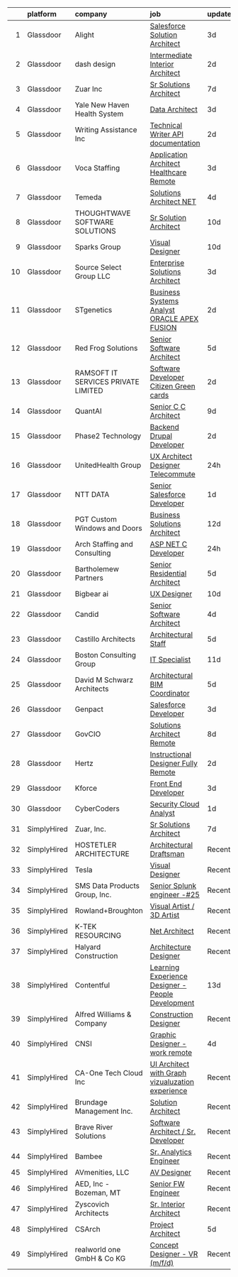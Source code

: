 

|    | platform    | company                             | job                                                                                                                                                                                                                                                                                                                                                                                                                                                                                                                                                                                                                                                                                                                                                                                                                                                                                                                                                                                                                                                                                                                                                                                                                                                                                                                                                                                                           | update_time   | location              |
|---:|:------------|:------------------------------------|:--------------------------------------------------------------------------------------------------------------------------------------------------------------------------------------------------------------------------------------------------------------------------------------------------------------------------------------------------------------------------------------------------------------------------------------------------------------------------------------------------------------------------------------------------------------------------------------------------------------------------------------------------------------------------------------------------------------------------------------------------------------------------------------------------------------------------------------------------------------------------------------------------------------------------------------------------------------------------------------------------------------------------------------------------------------------------------------------------------------------------------------------------------------------------------------------------------------------------------------------------------------------------------------------------------------------------------------------------------------------------------------------------------------|:--------------|:----------------------|
|  1 | Glassdoor   | Alight                              | [Salesforce Solution Architect](https://www.glassdoor.com/partner/jobListing.htm?pos=107&ao=1110586&s=58&guid=00000181ec108c12aca78e053c4435e7&src=GD_JOB_AD&t=SR&vt=w&ea=1&cs=1_b870e72e&cb=1657522916769&jobListingId=1007990319514&cpc=786328B4A40DC555&jrtk=3-0-1g7m113262dur001-1g7m1132n2ff3000-91caa19d42b03501--6NYlbfkN0DgNh-8EGvzBeeRPKo_9UvUfgRhw4jK9dXpINW8137PYSlUgHedLu6CK5MrAJOL6Byh5q3d7izzFIFsCdxDM8cGQSYevAEzIvSnP7rEL8ddKGsMTK-YivM61cqZubRmvWhJjXdqif_R6-uUqd6CcfThy2fHOHqM50zmEwpw-A8qCTafVPv9fXvTsizWUp74YdQCB0qn5T_k9yyW8F3hdavYt15ZiyUZ-Wz30s15nXMS-X3e1UWBt3AHWGMRCeJ6hnetWzyc2U-NTABqMAPejo8DG6cvLAeSzvyuOqpkDjwfzyWXHrRpjoVwvl4NJXZxJzX3qfUbUCk40EUNR0rjcMr9FBBOFRTRQx5RaBVJStQqN-NVQRMp1gjb50gvcJDB8fWVAI2xhgy5RntgOzvIfLUo7bOMrkuYsoO9rCPzZyMO93xK1Z82_jMPWLjiATUSHsisOXXZrgvEIIc6zmbobh354Ui_8oG3oj2h7HgSYvOgX2xbB2t9V2Eff5lJ90SSbiIpgJeeQbthwA%3D%3D)                                                                                                                                                                                                                                                                                                                                                                                                                                                                                                                          | 3d            | Remote                |
|  2 | Glassdoor   | dash design                         | [Intermediate Interior Architect](https://www.glassdoor.com/partner/jobListing.htm?pos=103&ao=1110586&s=58&guid=00000181ec108c12aca78e053c4435e7&src=GD_JOB_AD&t=SR&vt=w&ea=1&cs=1_d0cd5d24&cb=1657522916769&jobListingId=1007993067557&cpc=B678326656D05A7B&jrtk=3-0-1g7m113262dur001-1g7m1132n2ff3000-0082db6c89a012b2--6NYlbfkN0CtwOkgDuej6vPfWODMxjOIyNEohQmdYMppGq8y8dOpBpQU0a6GBGh4n4W5DPQJx0a7KC4WpXnBUye270YshI_aBbNI7ZUy7IYil7UX9UtG2Oq7sSVxGSv007K50Ry68tsaf7q38IN5NZWlTbGlXpQAG2evCZwD1BPzsAoTzwLzjVdgG7nPVgl8EXrK_lK4qKrb7E_VjVUX8QiIxLO16OrGzJups3m3yZnit-TnZCxNQ9yF4NqLPSZx6gk3X0dwKIId7uSkje9VkEP-ZjHmJT7VDWC2wO0bcOOAz-s9674FGlPp5Hi1wpc1O16PXx0ozCXJaFnMG9AbmXd_eu2NYoC3rfv15v9OZzU3e8yLWcGPrRyoa9CZVHPN4XYf28DWGbpyjrdaoyusfdniQLJvKZ-mfMaWRTVs44Z1-x6JlAMOwHx97wmBNNKK51EUJuwCrMfmrepg2pKyoaGHseRCa0rwAFzJySiXSEcay1k8Zblx3QWrIJSCX0Vpld0U8wRyWJbqMyu6YUuRHKuVJ338XRyl)                                                                                                                                                                                                                                                                                                                                                                                                                                                                                                                    | 2d            | Long Island City, NY  |
|  3 | Glassdoor   | Zuar  Inc                           | [Sr Solutions Architect](https://www.glassdoor.com/partner/jobListing.htm?pos=109&ao=1110586&s=58&guid=00000181ec108c12aca78e053c4435e7&src=GD_JOB_AD&t=SR&vt=w&ea=1&cs=1_a1743484&cb=1657522916769&jobListingId=1007979717767&cpc=92BEE8AC7E71C1CB&jrtk=3-0-1g7m113262dur001-1g7m1132n2ff3000-26027f98ae2fe2ec--6NYlbfkN0AZiaPZyccuKjlre0e0RaBFeO48J0QExrO5hcuLctOVaIu_7Bvz8W8Uj9uVDP_Ge9XRUcrpyv0FVogkQ_lK-4ONOwfmkzud88MWUV6exsPHUQOSqNgQMYty6nq--qGXlcDZOwzTZ_BTPY6j6bzEM8_fl7fQW5ADFvmu69yw_sr8j0Q7WBm250hItitmd9b5wQHyJsx2O69szYiyvsg7d_S1KZqOYzaOW4QA9e-NUHU_TCOmSWTjWMa8bRy8XcMi5_ZV3ZWRhXTNAMhwLP7tr8HEDD_LDVogi50zpRXqny2tZA608_2oyJlqRMyrdly_A-Z24JmxI7f0_aYZx14CetER11dw0wSWXkpxwXxHR0ox69kK5pJSOz1bV59p72c1R9rlbzrhYlvEwlDoDFtWdBOHpKZoB-vjLD62LhHEdVa_WDQTGwr_nHKaZh0HKpXVAebU-V1SOLfxSoZS0Y0q_-L8TiM582RES-Nu3OdFL_hYgbnmtXN7UG05_vZsvSCnTLyufzTcbCDjPA%3D%3D)                                                                                                                                                                                                                                                                                                                                                                                                                                                                                                                                 | 7d            | Remote                |
|  4 | Glassdoor   | Yale New Haven Health System        | [Data Architect](https://www.glassdoor.com/partner/jobListing.htm?pos=117&ao=1110586&s=58&guid=00000181ec108c12aca78e053c4435e7&src=GD_JOB_AD&t=SR&vt=w&cs=1_46dadc96&cb=1657522916770&jobListingId=1007989724503&cpc=1D891ED3EFC3904E&jrtk=3-0-1g7m113262dur001-1g7m1132n2ff3000-423cf7123de61cf5--6NYlbfkN0D0ff9e8Lfwlpl5zGbQmpn59AL71QmFd7VKOAnfyjZzp5sdngV8WPgYe0dov1m7Y2nfbzP68RNEqlAojfRfUWR-Z78eEQxfclJ82jKl2MgeX8-Q2CLF2TQF_F98E58oEt568juml26Xgn3DF5VFT2iLGe7mWR1NkJE6oqvlXVAsDw-_ebnRvEWzwJX10JXhtdu4v8bd3v_SBuA7WvJ2kCguRK5yDX_27bmkAWRzBeLZmYs_0AW5Iqppu1kYuYkNBv7XQZgp6Ojk39RQGP5FDWMPH3axUJcVxHd1q9YDZ1Cn615aAGzOIqp1V34rxm9uB7pcgsOuzqOxE3qmc1RfDvvwV8marMWoZNzFY2tIUbwDD6GpOmpuWyEaRKD3_hDOFnmxgkXL4QW2uN8xRTZlgdyyOA2TIJxvz87JLyr0hnIY9DYlqBQfpwrNFOS1MHJl63xYoMycVbco6vOuECmdeEzIVtYSMPYWy_M%3D)                                                                                                                                                                                                                                                                                                                                                                                                                                                                                                                                                                                            | 3d            | New Haven, CT         |
|  5 | Glassdoor   | Writing Assistance  Inc             | [Technical Writer   API documentation](https://www.glassdoor.com/partner/jobListing.htm?pos=123&ao=1110586&s=58&guid=00000181ec108c12aca78e053c4435e7&src=GD_JOB_AD&t=SR&vt=w&ea=1&cs=1_dfd9e845&cb=1657522916771&jobListingId=1007993112553&cpc=5EFBB0462F9C6B7A&jrtk=3-0-1g7m113262dur001-1g7m1132n2ff3000-e2e795af2195c31a--6NYlbfkN0CbyqwCxf7BnLAPLY6j6nCmjwAv0qpbHdzsE_kjzGwLag_aA7WLqF9Z_LdAXyU4ysqzs30-7JvyQf3jx9XxUf7JMNtDyJ3b_BA4rAjnWVDxtzGdJ62fOsNwC07QoSAqONlAXKpzUX8DmMNlKwsZsBnBp_mAMzR0Pg6s1Be-YvKUNxLgY2LfiEw2Ljb-j1Jv8TRhQSnSmHirYz0qgYRswEOHO96FdGNK6g1bM0GexpvxTtVr7CtVZ9Uja0Cgcd_SF7b2tAyRadd2-rGvDtQad2C3oszAcGooWvXPLXzp9YWw4x0gtLzkGziM2qPvtmFFav4S4rECK0MoO7HxFj0pJY8msvWNIv8ZRFxcjeUAWqPPouNHy5blCp33jusb_qASLkXm-oOcNzqJfLtaJVdlUZTQAdIQhRy6zzn0Scdr4E9TFH2q9ZQmKahr2NbBy2vYjXJ7q8ZEZ1y3Y8X1XkUIVlJNvunLbDxcjQohnDoFJ8m7oaL2KLWoity4DbrzIL4L2tc%3D)                                                                                                                                                                                                                                                                                                                                                                                                                                                                                                                                 | 2d            | Remote                |
|  6 | Glassdoor   | Voca Staffing                       | [Application Architect Healthcare  Remote ](https://www.glassdoor.com/partner/jobListing.htm?pos=121&ao=1110586&s=58&guid=00000181ec108c12aca78e053c4435e7&src=GD_JOB_AD&t=SR&vt=w&ea=1&cs=1_3e43c6a8&cb=1657522916771&jobListingId=1007990202781&cpc=7F6F94E2229B3AB5&jrtk=3-0-1g7m113262dur001-1g7m1132n2ff3000-796f7c71a8dda27e--6NYlbfkN0BE1NIxMi_JbcH-ROp8JZ1Q7Gl0zj0qYPSNkFo4TeX5QtA4yFnhFm3aW294hNkD69w2ncpqyKVQjdE8mdgnAgEjIaIqH0UjukahcrWBUwVv3pAxzFNm7HUwpvLZ_0EucJbTvaa2Uac0GSBO8_zWfoLqqBw6cirqELwC9_ixUY9hyStsZTbCg-fUn_wbqm9uJhmKbdQwWnBkX9Hp7MzNzhu1ovSEoVh0R_EvMuZMm9tMDT0OFqoTx2ucYcZiEb7ljQ9jeEm_coYujtlQvHPbgrW0QTbXbTVFszJu85c-aVSRqMdwwt-8Wf07cLHslklYQj6tAxjCyHQUPTXfBaQO6vOUIO-27iITNzA2HNFy8QQ0dRT1Mu56jLla1PELG4NKJwa7oOVq5Cuqgt7ZYob8F9uD9HdKdfF0QYJHjLUGoi6vtRXuieqooklK2iOU775umZU7ghM2RSE3BIgxbaUJeZHfrVtpFKYgPZKdCyEFePIdfdbos-qZ9O8akO3s8gupis31mcUYCXSodYAU_DRuEWst)                                                                                                                                                                                                                                                                                                                                                                                                                                                                                                          | 3d            | Remote                |
|  7 | Glassdoor   | Temeda                              | [Solutions Architect    NET](https://www.glassdoor.com/partner/jobListing.htm?pos=114&ao=1110586&s=58&guid=00000181ec108c12aca78e053c4435e7&src=GD_JOB_AD&t=SR&vt=w&ea=1&cs=1_7ffc46f5&cb=1657522916770&jobListingId=1007987820448&cpc=4B86475FAF393599&jrtk=3-0-1g7m113262dur001-1g7m1132n2ff3000-771fb40b5152c388--6NYlbfkN0Cdyrb_-SYpjIsC7ShR4LTJruqxAexHI1Km_0W0EzpI0TW7AkFEGeTkcoZKWyN5dddhK1KxqVbfNdxlg8SxmcY2z-RPfajfUkz14DOfPB5WKsTSE-iFX8V7mUTVOt9jrREmr2If8kAJlNICLxcY7fymTrvVMhnIQ7ideTI8ipqA9ALxmFln2u5ZuXfCx7V5GHEVewvddv9XARYSBDpMdpA4iH1F8LozkP5ClTHWQbGSQMUUgLFwJ1IKrXZCouRXvjMperr7EuR4bxEaWt8mqKIms55ov_ha7Y8GrLdrNhRk3t9J_lRcocVcHTpz-PGa2usClZhw--OigDy8apupicZQ6oARDFyYY1E4NrpCrquI3iaDu0MJIrz84zzf_5C44VgznRNKvIoHJDecVoyKND1mGMaz45SEFMa-Q0qrjwoR6plxSNkXWrEh4MwDm6gSM13zVOhvU6-RAYjxmmmMSe2Som9BCZqA90D1dilw6lOmIHuluudSMiwTs42Dg8iiUF4%3D)                                                                                                                                                                                                                                                                                                                                                                                                                                                                                                                                           | 4d            | Remote                |
|  8 | Glassdoor   | THOUGHTWAVE SOFTWARE SOLUTIONS      | [Sr  Solution Architect](https://www.glassdoor.com/partner/jobListing.htm?pos=108&ao=1110586&s=58&guid=00000181ec108c12aca78e053c4435e7&src=GD_JOB_AD&t=SR&vt=w&ea=1&cs=1_c2e50c20&cb=1657522916769&jobListingId=1007973919205&cpc=A47415DDCBEBC78E&jrtk=3-0-1g7m113262dur001-1g7m1132n2ff3000-75f80485c07a5098--6NYlbfkN0CHZn5pwgssp7aOcE2ck5zyIySAeNca-flkQMqnTsLjReOhWdZFWhTlRyzZSVjCwOQhbtRYYhnEMVckeUfMZEkmUDyLNrk_weMfOfStLmfofO08WwXMw1m2nkhz6G2v3HdpRnipBudaxQuPEq_fFbsPGfKYK4FPKaWJOagjrAxaMEaJVcE8Nvdo9_iYGncDWkTerdFxpNCQZ4J4o6nrfpD4heRVnjeTxRas45YdhvKM_TIu3dW_kg3cDgn6BYe9jvMJtmEmEDcEeZ8KN0azOrCqXFtuo5m950HGWYZUPvhawltUnOtzDnsHKBHTLSrDbimgVYYBJ127v40TbGhSrQYgNKNheixJQ_VeL6YDb7jq9pNJk9qboPgBSd2rdyEcMheBJ5mXc2vqfO3pPKhPcgWIHpQFol3kc8lLS0gjlZST-DZUwbsO1o-dtrLNnWmFHTTtrYbpeqgszrxPFEY0QMwyC68eWvypfMOQfr8dhEI0t7-6MtPJGJw9iUDWq5wWSLJJ55WoJtcX8g%3D%3D)                                                                                                                                                                                                                                                                                                                                                                                                                                                                                                                                 | 10d           | North Chicago, IL     |
|  9 | Glassdoor   | Sparks Group                        | [Visual Designer](https://www.glassdoor.com/partner/jobListing.htm?pos=129&ao=1110586&s=58&guid=00000181ec108c12aca78e053c4435e7&src=GD_JOB_AD&t=SR&vt=w&cs=1_93c5becc&cb=1657522916771&jobListingId=1007975315320&cpc=F41FEAB56D215062&jrtk=3-0-1g7m113262dur001-1g7m1132n2ff3000-6f9d54796fcb816d--6NYlbfkN0CVbIAoVGlVV0muHIzlWY31dYj5hrVkKa7qBWZ-hZn3g-zWnitpxah_RyLopvrEJPKGNVHkP4BEyVXcBiWExKZaLgyJCtFSQyRl2jwvZrsd_lm4hDi0g9llMeq5j5rEbSGyOLvtyf1pgb03FpHKPuSdrN9M6CCkObuXg2bM7tzxT8AzfAfkFFfLtXEihYiM6RFib83gizz-AgK9x9RKSrqcLrnjXUpEeCT7230lntyroDXm4smGQ5ahpRe8dwr9QBjqJOtA7JoMuznlgucs4Ez4tfmTM7PRyGjqSJOuEedjHG5K_SkSxW0TnNvbeUfssOql08rlIeoagCsbYEJbCM1as2fOrx5z-BQdIlxVP0eM0BKG8Ts8vLBOA7xmiECTijKLwvkAQs4-WpMVRKntavFr3vRGtqvQ-D6g6teaevTbFDJkCMtVZhS1XRJYB__RLnkIMnxJ2AUP20MHTDuqk77gkVo6lCq_MuCDF474UyJwk-oArjzS_1MyuUlv1SfrHiw%3D)                                                                                                                                                                                                                                                                                                                                                                                                                                                                                                                                                           | 10d           | Arlington, VA         |
| 10 | Glassdoor   | Source Select Group  LLC            | [Enterprise Solutions Architect](https://www.glassdoor.com/partner/jobListing.htm?pos=116&ao=1110586&s=58&guid=00000181ec108c12aca78e053c4435e7&src=GD_JOB_AD&t=SR&vt=w&ea=1&cs=1_5c08b3ec&cb=1657522916771&jobListingId=1007990072812&cpc=6193B0C32834B022&jrtk=3-0-1g7m113262dur001-1g7m1132n2ff3000-21d590518893dfc3--6NYlbfkN0Dknu-XJx1lvG7TapgMlWnDguf9J9bebwcn7i5H53jr-eDOtmFlM5ZfTBFOyK9AH4HPtVI5UoMb82w62dLWlDKoRWM8XMZS-rqEXKJF0w4gtb15dUnf98dqT7NTZyEuXHPx7qsPWdXE_Zg9_NeqtF7dO1wo2rt14Mj8JnXdNKk_CLNbiiBjW1_JP1vpAHn_cNvBfH07WkkZHTYhldx0RcHoltRQSe7hjVPgZvA0VtLunDLiJNUbH48h2cnkf7vqeZj05zvemSmnxkoFn54YMD-0gYRSk8_X7gIFVTdIwXOEnUE0keJdVVHTeNblq-PLT7r740ReOHuW0X7pWFFzI7_Db_1ctX_vh5KfyLl_akC2IrQnTyQ4QWFCYzduTAVFO5dKnELDOfxtnZBQhl81ymw8dfkwqEgNjUMyAlRNQRa_AP5ta11Gn8yMAMWNPgpZjeRMhNeLne_fkiZkivUDHwyQKINkXo_0EzH9vf1lXCw-poOSL1IlJrrBE80pIaiXw4as8GiqvrIZP6-zHo_i3-uf)                                                                                                                                                                                                                                                                                                                                                                                                                                                                                                                     | 3d            | Remote                |
| 11 | Glassdoor   | STgenetics                          | [Business Systems Analyst  ORACLE APEX FUSION](https://www.glassdoor.com/partner/jobListing.htm?pos=115&ao=1110586&s=58&guid=00000181ec108c12aca78e053c4435e7&src=GD_JOB_AD&t=SR&vt=w&ea=1&cs=1_7b6f4a1b&cb=1657522916770&jobListingId=1007993004630&cpc=82ABD2B5CEB98952&jrtk=3-0-1g7m113262dur001-1g7m1132n2ff3000-4079e0f2543bf7d6--6NYlbfkN0DvME8zF7Q8B_wbJz1g93GolcYm4gnOsggAVH5pUlwP1r8ihpDbhxVcTswM70dV1-_Qv__kyvJxllbkXoV_bi-Y8gOQ1dZmA3VpuGSEEzvXXEzL3LSlftvv49SJe9MkseUkcDOGw66pb-sqG2V0axDGh8RMALuqNqLI80Gd0ddulqOJTOcWz50mJjw6niSPx_izsx_mRk643bMIOFXBywPVKGAE0zowJ20EbiqzKiTBY4NclLsmeAKMNbnzQldxCv9XvLrZXiM9Mb4veMvb-vOHcjjArCGOg1iFFO9JEOoBla2uhEFfuqiTsGEqsIzVq9yRkDnHdKmlA0hldMbH9wZC35X4vOj6S0geVm0ANM3I3JyB2LcWhcqvYGtuj8Gh5vGPDI64jZCaapgntttKxRhJMYd8NkB9Nid6l-8x91cKEzXbiseOc9eiX3dhzZVgJ8LQ9UZJViescX8UP7bgnVGAjxRpP2MrNcpvokdjEzq_XEQHKh7E_wn2HvhYQx9RFL1dhVrJULO1kw%3D%3D)                                                                                                                                                                                                                                                                                                                                                                                                                                                                                                           | 2d            | Navasota, TX          |
| 12 | Glassdoor   | Red Frog Solutions                  | [Senior Software Architect](https://www.glassdoor.com/partner/jobListing.htm?pos=112&ao=1110586&s=58&guid=00000181ec108c12aca78e053c4435e7&src=GD_JOB_AD&t=SR&vt=w&ea=1&cs=1_45a6dfb6&cb=1657522916770&jobListingId=1007984844262&cpc=632C08DE5A4EA969&jrtk=3-0-1g7m113262dur001-1g7m1132n2ff3000-53a406522b03e55c--6NYlbfkN0AY7tPT0iiNjWhWFtgZaGuhRQsfxNFHum5Z81RjFHXq5iPGDx1RwkSD8gKGOfzvf-c-rAujdd8KC_a6KIfzXBcIAXEC-KJzK5r8cVIsA7QuYVlhXHNgmGO435YTEgneiukrqb5ygcmZJdOT29-B9h1vey68dJk6fEGIoJ6Zu-gQqeL7ZG0RppegUv88GUQis1iOO3S9Lumzrl9tBTH41fVhPtW6zcsLqQGZIZ1TDUGMkxnd066G68ANIgBZxLwEsxziG1CAJOdp40sq3Il99h2zJzJs77C0GuXDU2IE_hmj-eUge2AejVwR4S8Ao0cT2mUtLWBTNmXXj-n47Z9dSUUKbg6EsbnVwtdJpoJxHtIxxpHfF5_s55weUQb7s1IUJrMC7J90jLiLQLKrMsU5i95vvXEYHLiSyhpyWT_p6sG0cc769vyjT_UnTMnTlPYFI6n93WI8Ar0GE12CAepfKStfVW80d_H87O_85peAvjT_xELQV3tp9cD2qLsiuMZwDs1FH4j-u-rQWg%3D%3D)                                                                                                                                                                                                                                                                                                                                                                                                                                                                                                                              | 5d            | Remote                |
| 13 | Glassdoor   | RAMSOFT IT SERVICES PRIVATE LIMITED | [Software Developer  Citizen   Green cards ](https://www.glassdoor.com/partner/jobListing.htm?pos=127&ao=1110586&s=58&guid=00000181ec108c12aca78e053c4435e7&src=GD_JOB_AD&t=SR&vt=w&ea=1&cs=1_73e9aabf&cb=1657522916771&jobListingId=1007993004435&cpc=0FE1F5EA2BC84A01&jrtk=3-0-1g7m113262dur001-1g7m1132n2ff3000-0df2d5ab264b7021--6NYlbfkN0DSma5wpFL9DObqOVFHl8ywUxpvxzdotSLSAxg5BfPp_Bl4Y6-Zd79Ti8R-i7F9y3UIrtPg2buKthrnXufM4LK5RJxe_OBBtHnexSyM2KrQW6s4AvYyoV-hXE7nALAhOusirapcdI1fTuDER1o0uP5JFeAx8xVPwU6Ip76sJQ3nDQHdthiuyJfvCyW4sDqVJjxTYdp1eHHY83hmpTakOHC_x-GilSUISqj1kKpFKHqx5yX5anSZQoZ8FCBVqipD3UiVCnG2ncjEWY2TbrDl4DYa-OAx2q8qn4e0sEeBgPbytUQbiTM04YzLInc67a5N9kH7Aif73I6Cai5WYJ8Uw1BfRHxedwJWYHGHTKoccCIr9-XKhabR42Zhltl0vkh37yP96Ydnatpwhn85EE0jaZ3cOGggsIlX0GYolLdObaXx8mmQQgKysZMfn-23ojj0mfkw5kb4SQ7NiH1ioLemfHj2C5YE5VeJI0toeKgLf6TOAElAEVvlSzW_20ZeexNknJ48MIZWL3f25ZYsuQs3E2Jq)                                                                                                                                                                                                                                                                                                                                                                                                                                                                                                         | 2d            | Remote                |
| 14 | Glassdoor   | QuantAI                             | [Senior C C   Architect](https://www.glassdoor.com/partner/jobListing.htm?pos=105&ao=1110586&s=58&guid=00000181ec108c12aca78e053c4435e7&src=GD_JOB_AD&t=SR&vt=w&ea=1&cs=1_269df8b8&cb=1657522916769&jobListingId=1007977658667&cpc=3490D71336BF6258&jrtk=3-0-1g7m113262dur001-1g7m1132n2ff3000-8a9c1639fdb1ad95--6NYlbfkN0BHIfC1zsKGIu0R3teaIu8liT7fbRNLaQeDQfcPJweUK9uUr5EuWDhTKga_8tl2V7kPmob6HipLMfwUqi7HXZ1t5zQCU3r2fSbUEhoc3APVLKJs02F6kKwgcC_PrLq3_TTbs_VOcrys6OLbgfQBPd7zc-mgnZrSp0Q7n4g_hkrB5x2W6CgthqX0suLHVeBF_DWn5aOgG_l4ow70ngPU-x8WC8-1ejcruNMDHdglrRzXSE_e5I64IAvZhBzF1vecWB8vskufW-tt7KCey2tFdffrHOqPlqHWcFLUMkFDMYPaqLdade6UDxAMCdsB3jTaa0a693I_z5oC1jeb9KgO7DVElZWL8HM93bq7uZeXlWvCHR2ojQ4Jj7tDLdZvAhQw3HKNFGFsNwDdQNfAyjVuyu3ZnDE0RmMIYEVlyKUCc18VCSaZt7F6KUdewyuEYkqr-4ks-oAdaYIheR9_lSz9L369eipcVf6XnlguRpe_wDeRZ9kijy3cLEFffizC8A9osbYBsRqmQu-tgg%3D%3D)                                                                                                                                                                                                                                                                                                                                                                                                                                                                                                                                 | 9d            | Remote                |
| 15 | Glassdoor   | Phase2 Technology                   | [Backend Drupal Developer](https://www.glassdoor.com/partner/jobListing.htm?pos=113&ao=1110586&s=58&guid=00000181ec108c12aca78e053c4435e7&src=GD_JOB_AD&t=SR&vt=w&ea=1&cs=1_051eb00a&cb=1657522916770&jobListingId=1007993224952&cpc=632C08DE5A4EA969&jrtk=3-0-1g7m113262dur001-1g7m1132n2ff3000-3d37e1c5d2e8ef37--6NYlbfkN0D5EoDI19pzLD_ZoAvoqM1-O9qeTV9KvYbDAr1-bMzVcZcpAIqXFAz3IAckowdknD-cNvKT3dG5e3B9UhnzZ-Vly5TmQAUG2eT4UFLJBbWVt6D19g2gg4QqReQnz_vIEOTmqDPH-BxUu5Go1oEDVD84EfPLG_zzMHxSMV1Tg7AwNvIHMx40_9K-oMXTEtqt-uFN0yZTNthKQ3QInG05S9m7jAjMQg8wuOvR1mVwreF-JNQRUpNsT9p8kqT5WGbslFLNLe-sei7OBbGAEansXCu9I3DbxoFdODSkEFpskqRPMJEgg7pE98cQ12LT8dJLj42SidfTFAGXgr8YCNQPppSJWFEPI5YB-FqyBfCQcGOqge7B8uJ9RFBqMFBWuOlUN4DoJmvAkLEZ-bEEMVvwQVqseLqWED9KhiTtZ0W0Yg0VQpslLRiLx9uqozp2yCaZPiyoW3UqvRHlw_QDk0G7tG9Qi2AHffKYXKfA3erzG7gIrxvhJbpo6sVVAdDl2YOzi3k%3D)                                                                                                                                                                                                                                                                                                                                                                                                                                                                                                                                             | 2d            | Remote                |
| 16 | Glassdoor   | UnitedHealth Group                  | [UX Architect Designer   Telecommute](https://www.glassdoor.com/partner/jobListing.htm?pos=126&ao=1110586&s=58&guid=00000181ec108c12aca78e053c4435e7&src=GD_JOB_AD&t=SR&vt=w&cs=1_87f099a7&cb=1657522916771&jobListingId=1007995866127&cpc=C4A69CCDBB3B9599&jrtk=3-0-1g7m113262dur001-1g7m1132n2ff3000-a59b066f216424af--6NYlbfkN0C8O9VKdOj_1Zh75e9_CvYhSsWVxS1Pvi5WUWhsf4w7FOycHcR50Ta-CQORLM6vDVcOHYzdKeePA70ykJ07sneAsmK7Dwl-PQYCIA2bBdqG9inIrnxtJ8_b3P1ZSH4ea6ia9iRp8YoRyiVxcCbQi2OGgDDphTSCAYNafL3eyFeCsYqUWiMFjXDVFFL8WNy4qO5OC7-TBCJbkyMVvbSOjsvv11Xkhu76CIN7TtFY0y_ekwNehu_EIvRJgtH5K3ouMqWmnHPUZk4HUpjYLypi9w0VYGctnL6up-6SUXCfBMV8Vhn5gca1XcHzuYJlm901oPNLUYqxfZ8y6VdTiwsYs1RYVhUrIwC8LCt5SaHNu1Of4ZJGUQOw-UOZ9XKMa10JFbIwMGsSjo_O61zYnosacmIzwYQj1_rj0HCZkB3XbzZZar080bk2wO19)                                                                                                                                                                                                                                                                                                                                                                                                                                                                                                                                                                                                                     | 24h           | Raleigh, NC           |
| 17 | Glassdoor   | NTT DATA                            | [Senior Salesforce Developer](https://www.glassdoor.com/partner/jobListing.htm?pos=118&ao=1110586&s=58&guid=00000181ec108c12aca78e053c4435e7&src=GD_JOB_AD&t=SR&vt=w&cs=1_bdda51cd&cb=1657522916770&jobListingId=1007994856505&cpc=923E3B470662C757&jrtk=3-0-1g7m113262dur001-1g7m1132n2ff3000-a9b071ac3629240a--6NYlbfkN0Bpo5Q-IoG1V_mjYSR4J41fvsy6TiSA3aeewfLkPI7RodND_iJDrqtfLb8ILJc4Tdp6nTuPp_gfeODWEFrGCtmeD9FgJ1l95ylyC2UmNDPhd7hH6znvHUC3v-90gn5F5AsYpRE1h7lJ7lh6dQPaC6c6JtFh_eLFmcNrag4l1uh4vr9BSkObmN4rkRl5Vf9zc7ehXFluOPLMc0lox6GDg-F5M0362b3JaOh-bPN2bU6fYAr-nUwV9fBg5ROZhxFLE2cV_ESpqA3S6fGbDqQ9vXNTNAY2giMwVbva_Qv-ZNyAY5FOFcOlgzd9Q0WUL1bnJXgTm5_gfa7g6KgjEDmTp21DmyeK8ESF7qYcqiHum2IoyMySAIqeGkXjJie5yFh8y7g1OvtoHVz0VgRaRY56U-UTQ7sQytWki9-R8v9LAuyb0dFKeNBhrhif6bir8zn04vN9mqzWfIJItV7ZUQc_eq0qHsiyUU3eto1rgQ4jH0ujquYFAmdocBhmNUn51fkT3jVRW4JHjZ6dnrvgsI5kaP-uxCO_DXUQWT7YTlSQQlDU_OmSEEn3_OojymbnLGGat-8%3D)                                                                                                                                                                                                                                                                                                                                                                                                                                                                               | 1d            | Charlotte, NC         |
| 18 | Glassdoor   | PGT Custom Windows and Doors        | [Business Solutions Architect](https://www.glassdoor.com/partner/jobListing.htm?pos=106&ao=1110586&s=58&guid=00000181ec108c12aca78e053c4435e7&src=GD_JOB_AD&t=SR&vt=w&ea=1&cs=1_87b33bb9&cb=1657522916769&jobListingId=1007968627302&cpc=26E5119B97C685F1&jrtk=3-0-1g7m113262dur001-1g7m1132n2ff3000-d1f1ceedec1bf2d8--6NYlbfkN0CMEbTSwSzU1IW97ywJYYnqOWrNpBLK4VX1F-90i7rZ4Mt5YBoxnkmxflezYoO10CWmxQDOnk-RdEieZ5LPnk0VVX-z2jepO7kn_VJDloTs5jf3EfmknQZ4WcgTHffqPzWHHIWuCsPL7ipTDtR3GTGPdsAKUAK8p1nfR9vu6LC80HScdaa9N8XAJsiB1KeaBZfa2vruIfrijLdhdYX_NyBF9TM7SFXTFBxq1VHNMx1UuDK6oEzXNUXzNiOyaq8h0-CXx56t9SL7o6iXuFBsM7CwykM099wpyIb1YM-LeZEVhdu0JWqgGLsOGyNoulnQpbVrP5C5oWxe6BSRuRhZuwkaH6aa1NE_583I2bgWmnpMBPLwH7JGDETZEfFn8xzzI4XRwVQNKk_8Qlxi41lr-bhIhSPzFaHCHAHIv4G3uZSfsI6Zv3vRywkIGFwX_2RhIWfIYn7V_bYfL7B-1_ZnM4g7G9dl9Wy_MnRc-6xNFOtxy-cW5mS2a87Bm4QkrFznVD6fJcRJTbFqTdbhi8A49kSc)                                                                                                                                                                                                                                                                                                                                                                                                                                                                                                                       | 12d           | Remote                |
| 19 | Glassdoor   | Arch Staffing and Consulting        | [ASP NET C  Developer](https://www.glassdoor.com/partner/jobListing.htm?pos=128&ao=1110586&s=58&guid=00000181ec108c12aca78e053c4435e7&src=GD_JOB_AD&t=SR&vt=w&ea=1&cs=1_6f667d64&cb=1657522916771&jobListingId=1007995060937&cpc=FD1C1DA32C38CFA7&jrtk=3-0-1g7m113262dur001-1g7m1132n2ff3000-d29345edd963f222--6NYlbfkN0AwO5osbsi6dSPtilIXcSf5HCRIT5xLn24vBbfDH8F8GtvtrEor3qlQe8lDwy3oY8Da-x-atPlUSMObLAWXxmA9f81yI9KR9KFk0Km-YF-WIw17RxIuomxAymK2b8Hb_GoTAelTNwx3D6BXOMtB5JNReo92XjJ0ixuWvOEeB7P2B3iLhhSAide4lEP5sPWZnLWgD0MXwH1yyW9HoJC-olWRPzr_QeINKY_AfLCIlNUoEZzHY_cF9PC5dalZLybixydldYYi6OSLrp1H7DkAY0Ll8JkmGEmrg7aQo_58dRwqK4aDCMwHv1PAjJeQidnbI0DMpDbs64iaMV6U-N3reDsOw0cTNOa0tEWWdZsrleWnm0CXT0twXrJ0GZSzn8sRbzNz7Ds_8cPMTBRnTreyQ5ZC49ZQU9DKYG9a6vNnIUqEGAcP_pSnkHBHhYStFTfHupFf4-yPYr2OFg0pqqHuTke84j8do0JdYeDO6cpvhTjTNMpeAT2tUL1Ur6exMhvedX0jUjeiOUIUbjdfbkcIgNFp)                                                                                                                                                                                                                                                                                                                                                                                                                                                                                                                               | 24h           | Remote                |
| 20 | Glassdoor   | Bartholemew   Partners              | [Senior Residential Architect](https://www.glassdoor.com/partner/jobListing.htm?pos=101&ao=1110586&s=58&guid=00000181ec108c12aca78e053c4435e7&src=GD_JOB_AD&t=SR&vt=w&ea=1&cs=1_b7964e49&cb=1657522916768&jobListingId=1007985691802&cpc=D8FEF87741BB945A&jrtk=3-0-1g7m113262dur001-1g7m1132n2ff3000-44dcc389cd6592d2--6NYlbfkN0A4hgeKHdLyHgzaskNEvl2xXMVaueUT71iJOYpLYISQUHyZh2WxViHTQeBD1oY_aJWsIau2s_9JY6eZa2QV7_PK8VMFowLvn0anpCWHuw_y8ZcL6cbg5_aReuTtIZvpXrtflAlvNuQUyp2z7ceKBwYWlAsATcJR8L609Tj5ehrDoYEQ3ZYaYEgI_f1p3tEPo2jN7II35-taYVVpyCSOLJ9deSOnOEsvUKotk96oavGPe4p7NniFWOSGFKjCK_k1eWojMGms5rO-uoOvpPWKt1Xz6KwKeKSlYeIADnjKxMuTwpXedIRV3DVu3be8AN7xD1KKUUNU5ATli6jTObr2TSy-nSi6APtB0MYyeC3Cu6T3AunkIKK9O_U6CBYaJa88kZFe3jm2H9G38tj2TW9c13UVEekTasFzK35JQlItrQDuyNuX7tPQWaI3CImU8LIPKsPuxZrMF6FVutHQa0LCm-DEcYp-KVUsPKpUpMsOIrhTyM-VFyugd0vFeJHR6ttTPGRxAht90g8SlU8aeTlMNggF)                                                                                                                                                                                                                                                                                                                                                                                                                                                                                                                       | 5d            | Palm Beach, FL        |
| 21 | Glassdoor   | Bigbear ai                          | [UX Designer](https://www.glassdoor.com/partner/jobListing.htm?pos=122&ao=1110586&s=58&guid=00000181ec108c12aca78e053c4435e7&src=GD_JOB_AD&t=SR&vt=w&ea=1&cs=1_c6b4508a&cb=1657522916771&jobListingId=1007973264391&cpc=5EFBB0462F9C6B7A&jrtk=3-0-1g7m113262dur001-1g7m1132n2ff3000-b26810376441af5f--6NYlbfkN0DTTES1irDRKqnsOmml1UQZnSyEQZqNI109VMv8ghLP2lJ_lSZEdNwICX5PQgYsh7yj1pxOVLZIdVtiUP-aN0GgUf6qgDEbL923-05Qb5VwRTVK8PziekDW3wq9fhZwfqEEmNSDCA8TBWGBCACuQEwC27ShAIw_iHbguVvFGH4--bNVC7Twa1ISx97sx90Q_ogVHXt4BoDOIzMJZS0MR_NiMEutkBmm9lMmFDQU8wOlSZG37RAyPeoPQXpNgy_ToPr-LqXvNfchZ2brO59BxBSiJn7evNRCkix-SIDtqxytNpMBqOxWfftXXEY2Bm4lVLKJEcNOmy1afTAO3yzfJbj3vElHAzkRJZtsJ9jn2gbNC7N0mqrXivcUsf9881TGzVl1BC9r_TuBRbQVunyF-iXPvbmRjJfqD2K49ubCNZXwYtt_vZCsaokIzeEMNgcVbkm-YvSt5cqoLzQ9YAViV0wzLyEeOVjPe0pji0BlZ0a1ghy2vXlBxlTQ)                                                                                                                                                                                                                                                                                                                                                                                                                                                                                                                                                                        | 10d           | Remote                |
| 22 | Glassdoor   | Candid                              | [Senior Software Architect](https://www.glassdoor.com/partner/jobListing.htm?pos=111&ao=1110586&s=58&guid=00000181ec108c12aca78e053c4435e7&src=GD_JOB_AD&t=SR&vt=w&ea=1&cs=1_19c49c45&cb=1657522916770&jobListingId=1007988233903&cpc=663B5FE45D73772E&jrtk=3-0-1g7m113262dur001-1g7m1132n2ff3000-4d42b8b95ea203f5--6NYlbfkN0CKPh-9f2AYbG3Rd5zGJxcGbNBJT9jJ6Zul-69NwYwEgUBN3V-PK3sObbY6e4jGSahdOeUo4QvhrbwPnGpHQOWkK_OEQDDfGpHtCKR_WGySfzPjBr1nXFjlZpMiXP3lNhJnBsytMNBafuDgql1wffqFRdtsl1KTQzRux58oaJjLnkbrbtZoORfppUbeLPPsWpB49qKgzxINav93hXIWWSsA6EAM5oOekC9cADbJMSCCvtb-d9XYbxClXuHMO3gd5CI-dRE4h3QxLD-FHPbyjK1aLAlkESs1TAA5AXR2EiikoFZDc4ixQFBKcuZD7j-QEE3b6VlbzeRVLY0NpNPxQsFs4JFXjg_aJfxDPkQPLO09BfYkn-8J_3UR35s-LgLiCcUaO_GFCb3NuLvZm4HRPGzL_dE-LlxXi4h6Z9bcqst7Bs5WLv-CTGk8-BMWcvNlHLK9FemEfXEUo-6G2gcE_b3wAZIW5_WBpo9oX-09ycblZcb0fnvlUHqRPXVgY_00hmRvqNOvDaK5LQ%3D%3D)                                                                                                                                                                                                                                                                                                                                                                                                                                                                                                                              | 4d            | Remote                |
| 23 | Glassdoor   | Castillo Architects                 | [Architectural Staff](https://www.glassdoor.com/partner/jobListing.htm?pos=104&ao=1110586&s=58&guid=00000181ec108c12aca78e053c4435e7&src=GD_JOB_AD&t=SR&vt=w&ea=1&cs=1_72fbcb9c&cb=1657522916769&jobListingId=1007985259541&cpc=20E7AD904CED32E8&jrtk=3-0-1g7m113262dur001-1g7m1132n2ff3000-3d1a8e69bc722d64--6NYlbfkN0BxkLIcfe0oqaYINownie861a0BJtkzmJW-WyGv8J0JYIhtfgDOowTGjrzcx9fBKsZmwTZqiVsuHAQ7sX7x0vUN9GFH842tdHyxzDDuHuIvzoArq7GGZHQ0QMR8W05oHEEEp6BYBvX2tR52xUdS3ZID_b0VQWIHZcOFgCHnmw51JgzfqksAP6Ee_89XgwOiZVuus15FbRexB733td-Jrma06gGikfyFKA41X9aNnVj3jp3qO5Rq_fnFx9rbLyfkj4e4c7qCzvuCw_mddfQ_RdpEuO6p6SHu-6uhpEwp_ntQXzZhEyoOgTDaQSphX2ts_gxvEx-Fdtx14GJzEV9cF_ayScyqBKjWymjDvlOH1Ws2ZyTWYdR5yMayUhxktIzzFb4PBrMC1zf8GYwhy19ACyZDkytc8-N7AlNWgqHd4dpHR9E_T7X_09jN-jd-SQRz-aO9JkmJmDUw7-OZSP6g3AFeqdegvI3sZZjUzVsc4zesZRZu7U30mg7yNULRX9Q1RjMJiMSskVIwBg%3D%3D)                                                                                                                                                                                                                                                                                                                                                                                                                                                                                                                                    | 5d            | Denver, CO            |
| 24 | Glassdoor   | Boston Consulting Group             | [IT Specialist](https://www.glassdoor.com/partner/jobListing.htm?pos=110&ao=1110586&s=58&guid=00000181ec108c12aca78e053c4435e7&src=GD_JOB_AD&t=SR&vt=w&cs=1_57829671&cb=1657522916769&jobListingId=1007970412377&cpc=F929909D2225707A&jrtk=3-0-1g7m113262dur001-1g7m1132n2ff3000-5039b3cd2f533cce--6NYlbfkN0DoP8nG612n6SaIo-6cBFZ4ajKscvbmOmjTSQxsFZrL9H6JfLgZfKbKgrk7_JLLLtGjovJhfxaH0RHRMWMWn4-oJDaCNOt7fUPJ1FBB9ld9iuAMeR5H7fpJmfkuBzxrax1h466KCIcVNNpHR4Er1LVmDRdEGs09bOl2uL-94qFNpGBRnmvah5EI-PX3h3rDsVHAjZpJ1__LqKwyCHtCWbedTulGF-II1QBdaYFO3REvX64t1KVuhxgg41R0y9mJ1K7N-kc6KPfkaP7qjvizLDdoXugnjnvhZZ0cubCZII7Rxegk12ZxuxEE6fl6A-uQb2bsxwRwa5jUY3SjOCj0e51AyksRXqIyqtD02c1oJsGkZzkllXQb8I5EXjhydd4tk8sYyQaker8eBbdhqlcK4numxGV5lKm91Nh8UVOpZGmljMAY261QKkcqTkUL5CR430uESXrb2cbBLsrN-60Bfj0EGHza6UW0KKgvi96bBlEYPae4owJOy8adbIdzMDHuTOXQJZSkq8j3f4kdMivOp_8ge7TUzI1iXUnmT8dJgaqT6dMJOLEVWv2NMG13IWq5YyK7vZP2Gm2xQRhaSAP_aCRE9G8pMipC6YEQDQjcK8CgxyaJ3O3WRlNEMFJC2Zr6ZzUk3qW01cL81LS63AtfTAU6D0TPh_aYHA7Sr6Lldb776lG4zMetaU15p8wWPr_7AmDCB1w5PFfiiumhOIsMhAhiOmCVvVXAqSAA5p2IfclX6eX_RAj6muO5OXL278EnfCXpinDEy3I97i194-ysgV-ShztGzbN1x0BilMlizBcRmSPK9xohbEddgVhr4M4AFBLhs0T2kIcTS57Eg29CVOa9bm8zK4gRD1aRvEdEg3UpGoV9UT0HLA2ivK_ys83fqaX1bT6HK-1UR7bFsGeC31ghi68ziGgyjBmB03hUVuj61bkLRUa98I69LF2Of6VcM1AKdtaXp90CgUePYLLpmgXoB4mPd4eQSJoS1TejL84q_w%3D%3D)                                               | 11d           | Manhattan Beach, CA   |
| 25 | Glassdoor   | David M Schwarz Architects          | [Architectural BIM Coordinator](https://www.glassdoor.com/partner/jobListing.htm?pos=102&ao=1110586&s=58&guid=00000181ec108c12aca78e053c4435e7&src=GD_JOB_AD&t=SR&vt=w&ea=1&cs=1_3440382a&cb=1657522916768&jobListingId=1007984794603&cpc=5C1A074141E401F2&jrtk=3-0-1g7m113262dur001-1g7m1132n2ff3000-ced7fa324d6a82f6--6NYlbfkN0CO3DEfAY9A68AIVwcxeRGvQUfeLcLgbZIyCfLEHxv2SVGa0bzAjIfwh_Fq9zl-Xby92wmBZCy674yMf5VeOJgZQNOFUu2azWDIX10wKCbN5q8ZOpWVtyAu-jsK1IYA2atJOJfhoCj7uCy2x-QK5ozc1XrmwKyRQyw0sRmuZYVYysQuTGwlekx3LQLXJYOc0TAib82FrnjaLBRQDhFmLnd7QgVPd99YnBBcB_FJynZi2B5ik7gonMBsf3uahW4bQh-fOZQvwAAHX39U9VljljajgXTXPY99-hCmtFGTjZmZisWf7rpQ4IkXkWGpaI4GGoSbtAP6uvWw-5JkhSpSn7m-7572Yn2XtW8PSqnPWPeWMCQoJeVrYH_rBg3HLYK4AblLkxjPlqha8P3J9P1YyCkpXa9V02FvyxEpdWWko2VzwOGQMeR28-kwDKsVQsklIfSajmR6nY67J-1irqmLPCtoyCzSYdX33aoH9jqyIUz7egmRvnW4ghjSqYcAs-8mBkveaSjurtFU30G3l53VVEaH)                                                                                                                                                                                                                                                                                                                                                                                                                                                                                                                      | 5d            | Washington, DC        |
| 26 | Glassdoor   | Genpact                             | [Salesforce Developer](https://www.glassdoor.com/partner/jobListing.htm?pos=124&ao=1110586&s=58&guid=00000181ec108c12aca78e053c4435e7&src=GD_JOB_AD&t=SR&vt=w&ea=1&cs=1_09c7eea2&cb=1657522916771&jobListingId=1007990854829&cpc=4F748F1840550ABC&jrtk=3-0-1g7m113262dur001-1g7m1132n2ff3000-68b26ae7cb34658e--6NYlbfkN0DaJtr4oGHmmHzyu6tv3H66f-JEres8CRY456IlKwHT4pJ-OX39KHuYqa8Q8GbUa3V_-m6vD7j-k_yevCJB19xhG-7KGQ_fM4L3ZsZHDsPkWexHeQlF8K5zgolCPa5FDkuKVCxRxhYE2n36odxWYMGri_GHwyxmAOs_ufyXpr81vDgASs6t0Mss5T88RBvsRMuguiteJ47Uxu6rQ24VlD_gqgWciKawLbrzg_mNHCiX92G24Nu7m65iJzfea6j3aTFAoS5NgjQDU8Hamc__pRLunDEupOEd4RzVtIb-WDKU9GV0ZAqkkplEIFqk3Nlsl2F5_0yp6G7-2nsJVavu_abvpL-XrVT_Y4fu_KR-P16DLdOu0F3aket70DwDCb7fZCsiANdfPsMcb99HmVcekFVFWA3syvVAzrMe1kKq_w6dWLW4rLlBKkCRHbQFL5jvrUlq9b-I21gKU15qEOafxtk8noCOMI8RQknhmuXAlxV7XYm8d2AEYdC-dwezrQ49zM_xG9oZjO-boQ%3D%3D)                                                                                                                                                                                                                                                                                                                                                                                                                                                                                                                                   | 3d            | Denver, CO            |
| 27 | Glassdoor   | GovCIO                              | [Solutions Architect  Remote ](https://www.glassdoor.com/partner/jobListing.htm?pos=119&ao=1110586&s=58&guid=00000181ec108c12aca78e053c4435e7&src=GD_JOB_AD&t=SR&vt=w&cs=1_370b4d73&cb=1657522916770&jobListingId=1007978596400&cpc=D2F1DE17EE1F43B9&jrtk=3-0-1g7m113262dur001-1g7m1132n2ff3000-266625566436227c--6NYlbfkN0A1nvzNsvV4qyCy1GhW1Freg0uBINZ7OaZ-2zU4Ex1TXTqzZBkkuwHUK3v8PptU9X9iQTNuyIg0bpV2hdJ_HK9odugz-Uf9Xb1efQWQldHvSQIv8-D5zEg7WnmXQ7sTio0xLDxsW1fZsjSG1sVP8A36w_aAPvjDC97qHWYAfTEDvPbqu1C3ELEftxdLFR8rgj2eeJ6cXVEzvzwxOPLtoZfumk3SOTdf_YI7WuJ39cAYxMe5Tr_bsZ4gXv32tyTmNDrKq_pz-PlWDLZbyo0E6oaCQy5YXrPaYmcTIkA6YQebORITZSkFez-kC5eSDBQU8YmotV0z89TPCQuNdJ_fYi9TGMhjGDND6wueDENbXyYpl5giQxKADdsmaLtJjaX1hbkBrMEgOg9ZesyGehIm-RBuxV5Jb8tdUZWxs12GbhPjPxIuVfjZrcPimurqMyP3NQ--7q27rfDToO7QsaRk2WdtJgdpk7HZAYeECMebuGtP6tuAn0HOm_cjGn1BDKfi2f1fbmfiGGZPIg%3D%3D)                                                                                                                                                                                                                                                                                                                                                                                                                                                                                                                                | 8d            | Fairfax, VA           |
| 28 | Glassdoor   | Hertz                               | [Instructional Designer  Fully Remote](https://www.glassdoor.com/partner/jobListing.htm?pos=120&ao=1110586&s=58&guid=00000181ec108c12aca78e053c4435e7&src=GD_JOB_AD&t=SR&vt=w&cs=1_6e1df2d6&cb=1657522916770&jobListingId=1007992438205&cpc=654405A9B1E0A9F5&jrtk=3-0-1g7m113262dur001-1g7m1132n2ff3000-80753fbc72ca4922--6NYlbfkN0CY2bW1_UrvxrGosjvcoJFNB3pSLD1pqDJ9L6Rrokobn6ynFDR-KCNFnAqspA82EP7tXkIxuM9MN7E_t-3wbuPEwhXrg3MB6QLX3zY9_IkU3o8I2ckzPKSIdvctle29rLH9Qnhu7BfHaPvc13Bnpe5HGwM87m1wgnf3UQw_UBiMvOcFFM5ghzPGmHwg7PBVJ1oLiICIz0BcoOU1jBp0eBGGvGGEet1kFAUCNRukAkyOPrb6uMCN0HACyT48k0-fWCw5AC6iJQ4YLMt0HwoA1TGy0Afm63S-AWM6H9wN6bjNggc5eYuO4dtGqmnVR37n88velzcyhFpgqsz-UUlw4H-l93xTpmZiNsY6X5oaMJeZ0UuBNw7uLRbPxwq078JKA16tUSDSDMVowEFtUUKw-6Q54Qk2dY-hY3SGhPbvQKDJ2a9w6Ru3_DiIeHIun6tnxty_dApTqgn0CJm9HJ9cqM6ZMcZQQByNntm0bcf8NKn2LW9Hh_-EnkJ6)                                                                                                                                                                                                                                                                                                                                                                                                                                                                                                                                                    | 2d            | Estero, FL            |
| 29 | Glassdoor   | Kforce                              | [Front End Developer](https://www.glassdoor.com/partner/jobListing.htm?pos=125&ao=1110586&s=58&guid=00000181ec108c12aca78e053c4435e7&src=GD_JOB_AD&t=SR&vt=w&cs=1_4facf5fe&cb=1657522916771&jobListingId=1007990534638&cpc=9952A63AB06E78AD&jrtk=3-0-1g7m113262dur001-1g7m1132n2ff3000-6819c3f51110d1b3--6NYlbfkN0C5IatSLh_Ak1q39eQQoPIxD737RW9NeiYGvIRXkrLjEBkC4LI6KweF0vk9JRHgKW9C-T-CrIu2kHv_H6nlfACnT87J-OjKudPoDPdVJ0mqNiMr5WPFQN4LNyA7lvUtWBAHJcluz7OLmrVQCfSBo16cC-zYe3QmJaJNTKILfpT-m7mxDgBxlVHixP64yRTRbcCAPT7eZK38Pfh9xVXqKvuKvKCHxhJbbAaLT8A5Ggqgqxix-1n8FTz4KsTszz5Ds-XUOrO16PKb9eJnpk00HOguOG3S6pNWxL9gpGoeRDRVLtvwwy88AfJohjlXto2L5P-977ma0mUynyQ4kpT8y3Qz1e1di4ZoNdmjaT4pcHCAhPqbOALbhmAOPym5gb57nDFxD5A5ZMXG6t3Jx7gZI4jOuDBSgyVGvTnHW7reo5GmIqHI50JmNIKztY5I9jhf9W0G0GsM8LiBO-i7KotlfkiMdlh5GG3SpU1sTdVVvCwQMehwhWZVFCRbIyuq3XxcpwoeH8FHqMYFLwmEUANG52Akby6ZTpjdYTwt56iGUwKAYrnMckt2g733i0Fb9ma4qPUAw7LglkD4_5cxQGP2BgySDew8F29UPZcehra2EwdkQw%3D%3D)                                                                                                                                                                                                                                                                                                                                                                                                                                         | 3d            | Orlando, FL           |
| 30 | Glassdoor   | CyberCoders                         | [Security Cloud Analyst](https://www.glassdoor.com/partner/jobListing.htm?pos=130&ao=1110586&s=58&guid=00000181ec108c12aca78e053c4435e7&src=GD_JOB_AD&t=SR&vt=w&ea=1&cs=1_c3ea48fd&cb=1657522916771&jobListingId=1007994356354&cpc=FB7E4A1762AE5BEC&jrtk=3-0-1g7m113262dur001-1g7m1132n2ff3000-6ede92819077c427--6NYlbfkN0CpFJQzrgRR8WqXWK1qKKEqALWJw739KlKqr2H-MSI4eoBlI4EFrmor2FYZMP3muM12TYa1eX62sxsy5U9xm-qQp4Plm5_64RpPEY_QzP2gwKVgIulduMbo7NTw50RpE1gfCNPPEmRBh_xcKx5LhR8Z7mo-EW0p0AwwaxW7cKXzSAfuFSvUk9IgmiVLrxSmNuiM76aHmhd5UgZcund0UXvvTDcIrF67Chbsvk9w_vP1WpDpxAUNxmccKAGoVGGQp6P-dGvDyMmVl72NUbbewkERAy8zKJuYFi_Ds0-LgbgC8Cbu8dSpIsWrYYm4ITbWbH3OxcuSNLIkezBaMfCpZDqYKiMATitisswCzsWceyL4aRngDuwCgaHki9gFHu3mHabSfKczqzq-on8kW_w0Tk8Mbjf1037GOOKT9NnGdAN9DpteYtUzO3t90I1bVd5jzDMT8bP4cUpPxLMs7_03GxblPlQVdPqjiE20q21tjceLXYYY9Ty7Oi8RwPxkGincBUC3E_uByADUU4tSwBOJbjqj7W92UaSor8772MxeDNfcyg7HKU5nelkojPfw31MpdJcxun4nTeKMeDmMLpqoR_4cMC0U1Zw9FdsEJeFq9_NwPPEeMu7urak9EwI-UXgtzbGd60P7rhPKK-oUVYJfgt4IVG-FdIl1oPYB0NvFz0f3ELQRbd_Svy2Gn6bZ5fxt1WbDP2pBjBzy2FOcQkHNRQZlQziQhTbZJ45kdWWnTJctTliJWp7gJjq0rYGRscCNReIM210koqp0Sta23wJS92f6iW8O6n-J72eV4Hm14UCn8t_BpAdOVYbqCJgXTnzwGHUP5P9Nrnkmaj4WApSmk2JQiH1P6EmKPbH54yhvd1XT0VQ_CbwaYRnMxHJ7jYtQECYCGRBPvk8TwYzPrOZQMcJwUF7KLa2FhTaUdSstYEChYyTVtcGSwp1YTiBs0AYNjPSZ_9LPawFGUePahkDJ7xIWv7DrRddJ5K124QblxVsPIh62hzcw59hSEPKiAEORY0mEwxhHbBgkLw%3D%3D) | 1d            | Salt Lake City, UT    |
| 31 | SimplyHired | Zuar, Inc.                          | [Sr Solutions Architect](https://www.simplyhired.com/job/yqsWJYc8d3CN9Do817cld4SYpLXcM2cfj6Rl2PUHdrbG8TpiKFhW5A?q=visual+architect)                                                                                                                                                                                                                                                                                                                                                                                                                                                                                                                                                                                                                                                                                                                                                                                                                                                                                                                                                                                                                                                                                                                                                                                                                                                                           | 7d            | Remote                |
| 32 | SimplyHired | HOSTETLER ARCHITECTURE              | [Architectural Draftsman](https://www.simplyhired.com/job/imuj0m_8MWIz7ZBJMVskJxWLkxuyoDIjKVCVQytDkrNI7LvE0321SA?q=visual+architect)                                                                                                                                                                                                                                                                                                                                                                                                                                                                                                                                                                                                                                                                                                                                                                                                                                                                                                                                                                                                                                                                                                                                                                                                                                                                          | Recently      | Wilmington, NC        |
| 33 | SimplyHired | Tesla                               | [Visual Designer](https://www.simplyhired.com/job/8xa7SsHkWQizRBz7HRMgc0sut82wRjL2HB4GxCDCe5d307YkKcUF3g?q=visual+architect)                                                                                                                                                                                                                                                                                                                                                                                                                                                                                                                                                                                                                                                                                                                                                                                                                                                                                                                                                                                                                                                                                                                                                                                                                                                                                  | Recently      | Hawthorne, CA         |
| 34 | SimplyHired | SMS Data Products Group, Inc.       | [Senior Splunk engineer -#25](https://www.simplyhired.com/job/sx7NMuqms34xZNXpNhR7o_T_Zogn5d3TSFg5mvixF5C9hYK6Q9VJZA?q=visual+architect)                                                                                                                                                                                                                                                                                                                                                                                                                                                                                                                                                                                                                                                                                                                                                                                                                                                                                                                                                                                                                                                                                                                                                                                                                                                                      | Recently      | Montgomery, AL        |
| 35 | SimplyHired | Rowland+Broughton                   | [Visual Artist / 3D Artist](https://www.simplyhired.com/job/a6jc09FaT-WsTWRX4SZ9r250FnXzzVMgqyOB-q7qjxkVTn6ELeF_Pg?q=visual+architect)                                                                                                                                                                                                                                                                                                                                                                                                                                                                                                                                                                                                                                                                                                                                                                                                                                                                                                                                                                                                                                                                                                                                                                                                                                                                        | Recently      | Denver, CO            |
| 36 | SimplyHired | K-TEK RESOURCING                    | [Net Architect](https://www.simplyhired.com/job/1uPQilAX3V-479ff1scEi3qUbgvzFtHzO4sMIn54SywYJQnMJ_kr7w?q=visual+architect)                                                                                                                                                                                                                                                                                                                                                                                                                                                                                                                                                                                                                                                                                                                                                                                                                                                                                                                                                                                                                                                                                                                                                                                                                                                                                    | Recently      | Remote                |
| 37 | SimplyHired | Halyard Construction                | [Architecture Designer](https://www.simplyhired.com/job/uT17TGMOESbY-x-800B7jlkabIvdDA33r1DZ9Xrw2cehC6RGbEPKZw?q=visual+architect)                                                                                                                                                                                                                                                                                                                                                                                                                                                                                                                                                                                                                                                                                                                                                                                                                                                                                                                                                                                                                                                                                                                                                                                                                                                                            | Recently      | Remote                |
| 38 | SimplyHired | Contentful                          | [Learning Experience Designer - People Development](https://www.simplyhired.com/job/bsq-XNYGbOUlro8ofb_4tEciU5qx5PCGB_huWxBHX12AU9t8rJu7qQ?q=visual+architect)                                                                                                                                                                                                                                                                                                                                                                                                                                                                                                                                                                                                                                                                                                                                                                                                                                                                                                                                                                                                                                                                                                                                                                                                                                                | 13d           | Denver, CO            |
| 39 | SimplyHired | Alfred Williams & Company           | [Construction Designer](https://www.simplyhired.com/job/WoRhtDbQOhNubS15VfOx8U9U6PT8vvSWWx3Or_0eUd2VnZ57jBwQww?q=visual+architect)                                                                                                                                                                                                                                                                                                                                                                                                                                                                                                                                                                                                                                                                                                                                                                                                                                                                                                                                                                                                                                                                                                                                                                                                                                                                            | Recently      | Nashville, TN         |
| 40 | SimplyHired | CNSI                                | [Graphic Designer - work remote](https://www.simplyhired.com/job/aFUov4y_4y8w2feSI_9JfXKSnUZhdvNzicb1Wte17TcZ_CRVxnMM2w?q=visual+architect)                                                                                                                                                                                                                                                                                                                                                                                                                                                                                                                                                                                                                                                                                                                                                                                                                                                                                                                                                                                                                                                                                                                                                                                                                                                                   | 4d            | United States         |
| 41 | SimplyHired | CA-One Tech Cloud Inc               | [UI Architect with Graph vizualuzation experience](https://www.simplyhired.com/job/2MuK_2oyB6HJFd5Qs52P4rZ-CmwA0FZ5TEQKGStBYOzt6zSl2xW0HA?q=visual+architect)                                                                                                                                                                                                                                                                                                                                                                                                                                                                                                                                                                                                                                                                                                                                                                                                                                                                                                                                                                                                                                                                                                                                                                                                                                                 | Recently      | Sunnyvale, CA         |
| 42 | SimplyHired | Brundage Management Inc.            | [Solution Architect](https://www.simplyhired.com/job/t1WWIxarMkUTGrP224duI_74Y32YK6CIUJfxxB_Qk5HNEiyp948B9A?q=visual+architect)                                                                                                                                                                                                                                                                                                                                                                                                                                                                                                                                                                                                                                                                                                                                                                                                                                                                                                                                                                                                                                                                                                                                                                                                                                                                               | Recently      | Florida +13 locations |
| 43 | SimplyHired | Brave River Solutions               | [Software Architect / Sr. Developer](https://www.simplyhired.com/job/GoDTEn55g589R9KC5aWOkbWZDoY-1JM-C4KDqP-3C2VVBiHTAgTmhQ?q=visual+architect)                                                                                                                                                                                                                                                                                                                                                                                                                                                                                                                                                                                                                                                                                                                                                                                                                                                                                                                                                                                                                                                                                                                                                                                                                                                               | Recently      | Warwick, RI           |
| 44 | SimplyHired | Bambee                              | [Sr. Analytics Engineer](https://www.simplyhired.com/job/ZZXhaUcM0LBlNJs4mwREP-vrcd3Aj71umRs6e1mRMMTe34b2atO5RA?q=visual+architect)                                                                                                                                                                                                                                                                                                                                                                                                                                                                                                                                                                                                                                                                                                                                                                                                                                                                                                                                                                                                                                                                                                                                                                                                                                                                           | Recently      | Los Angeles, CA       |
| 45 | SimplyHired | AVmenities, LLC                     | [AV Designer](https://www.simplyhired.com/job/bnrybS56-pqE-H12dIBqV3NFMhNBdh-TiHwtBbI7RUPV6YPeVjzO8w?q=visual+architect)                                                                                                                                                                                                                                                                                                                                                                                                                                                                                                                                                                                                                                                                                                                                                                                                                                                                                                                                                                                                                                                                                                                                                                                                                                                                                      | Recently      | Marshall, VA          |
| 46 | SimplyHired | AED, Inc - Bozeman, MT              | [Senior FW Engineer](https://www.simplyhired.com/job/zINmUZXgScoXXgS_gyiF3t60esMGL8VWIM8nJ8Kv2CvxPHXAK-fHew?q=visual+architect)                                                                                                                                                                                                                                                                                                                                                                                                                                                                                                                                                                                                                                                                                                                                                                                                                                                                                                                                                                                                                                                                                                                                                                                                                                                                               | Recently      | Bozeman, MT           |
| 47 | SimplyHired | Zyscovich Architects                | [Sr. Interior Architect](https://www.simplyhired.com/job/T7oet47aCOFHKQsEghPBtusux2cJdi0zmkul-G67QosaeOLXQtvx5Q?q=visual+architect)                                                                                                                                                                                                                                                                                                                                                                                                                                                                                                                                                                                                                                                                                                                                                                                                                                                                                                                                                                                                                                                                                                                                                                                                                                                                           | Recently      | Miami, FL             |
| 48 | SimplyHired | CSArch                              | [Project Architect](https://www.simplyhired.com/job/Ou-TLOV-15DuCsqz-Qqf_MZAUppF-3v_rNk9Yeb3ODfmhnzlC_Mkrw?q=visual+architect)                                                                                                                                                                                                                                                                                                                                                                                                                                                                                                                                                                                                                                                                                                                                                                                                                                                                                                                                                                                                                                                                                                                                                                                                                                                                                | 5d            | Albany, NY            |
| 49 | SimplyHired | realworld one GmbH & Co KG          | [Concept Designer - VR (m/f/d)](https://www.simplyhired.com/job/9M9B0HjzlxbnEWwSs63j38J2jv4QAGwRz17kgQnuQPJjtHPVVTunxA?q=visual+architect)                                                                                                                                                                                                                                                                                                                                                                                                                                                                                                                                                                                                                                                                                                                                                                                                                                                                                                                                                                                                                                                                                                                                                                                                                                                                    | Recently      | Remote                |